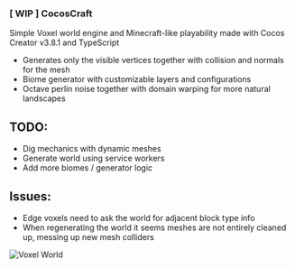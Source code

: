 ### [ WIP ] CocosCraft
Simple Voxel world engine and Minecraft-like playability made with Cocos Creator v3.8.1 and TypeScript

* Generates only the visible vertices together with collision and normals for the mesh
* Biome generator with customizable layers and configurations
* Octave perlin noise together with domain warping for more natural landscapes

## TODO:
* Dig mechanics with dynamic meshes
* Generate world using service workers
* Add more biomes / generator logic

## Issues:
* Edge voxels need to ask the world for adjacent block type info
* When regenerating the world it seems meshes are not entirely cleaned up, messing up new mesh colliders

![Voxel World](./repo/voxel-gifs.gif)